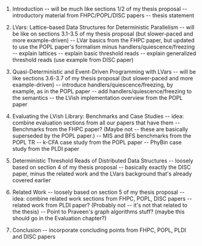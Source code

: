 1. Introduction
  -- will be much like sections 1/2 of my thesis proposal
  -- introductory material from FHPC/POPL/DISC papers
  -- thesis statement

2. LVars: Lattice-based Data Structures for Deterministic Parallelism
  -- will be like on sections 3.1-3.5 of my thesis proposal (but slower-paced and more example-driven)
  -- LVar basics from the FHPC paper, but updated to use the POPL paper's formalism minus handlers/quiescence/freezing
  -- explain lattices
  -- explain basic threshold reads
  -- explain generalized threshold reads (use example from DISC paper)

3. Quasi-Deterministic and Event-Driven Programming with LVars
  -- will be like sections 3.6-3.7 of my thesis proposal (but slower-paced and more example-driven)
  -- introduce handlers/quiescence/freezing, by example, as in the POPL paper
  -- add handlers/quiescence/freezing to the semantics
  -- the LVish implementation overview from the POPL paper

4. Evaluating the LVish Library: Benchmarks and Case Studies
  -- idea: combine evaluation sections from all our papers that have them
  -- Benchmarks from the FHPC paper?  (Maybe not -- these are basically superseded by the POPL paper.)
  -- MIS and BFS benchmarks from the POPL TR
  -- k-CFA case study from the POPL paper
  -- PhyBin case study from the PLDI paper

5. Deterministic Threshold Reads of Distributed Data Structures
  -- loosely based on section 4 of my thesis proposal
  -- basically exactly the DISC paper, minus the related work and the LVars background that's already covered earlier

6. Related Work
  -- loosely based on section 5 of my thesis proposal
  -- idea: combine related work sections from FHPC, POPL, DISC papers
  -- related work from PLDI paper?  (Probably not -- it's not that related to the thesis)
  -- Point to Praveen's graph algorithms stuff? (maybe this should go in the Evaluation chapter?)

7. Conclusion
  -- incorporate concluding points from FHPC, POPL, PLDI and DISC papers
